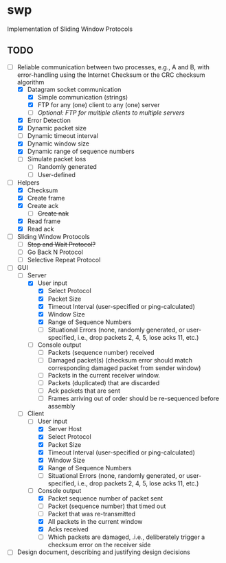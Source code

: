 # swp
Implementation of Sliding Window Protocols

## TODO
- [ ] Reliable communication between two processes, e.g., A and B, with error-handling using the Internet Checksum or the CRC checksum algorithm
  - [x] Datagram socket communication
    - [x] Simple communication (strings)
    - [x] FTP for any (one) client to any (one) server
    - [ ] _Optional: FTP for multiple clients to multiple servers_
  - [x] Error Detection
  - [x] Dynamic packet size
  - [ ] Dynamic timeout interval
  - [x] Dynamic window size
  - [x] Dynamic range of sequence numbers
  - [ ] Simulate packet loss
    - [ ] Randomly generated
    - [ ] User-defined

- [ ] Helpers
  - [x] Checksum
  - [x] Create frame
  - [x] Create ack
    - [ ] ~~Create nak~~
  - [x] Read frame
  - [x] Read ack

- [ ] Sliding Window Protocols
  - [ ] ~~Stop and Wait Protocol?~~
  - [ ] Go Back N Protocol
  - [ ] Selective Repeat Protocol

- [ ] GUI
  - [ ] Server
    - [x] User input
      - [x] Select Protocol
      - [x] Packet Size
      - [x] Timeout Interval (user-specified or ping-calculated)
      - [x] Window Size
      - [x] Range of Sequence Numbers
      - [ ] Situational Errors (none, randomly generated, or user-specified, i.e., drop packets 2, 4, 5, lose acks 11, etc.)
    - [ ] Console output
      - [ ] Packets (sequence number) received
      - [ ] Damaged packet(s) (checksum error should match corresponding damaged packet from sender window)
      - [ ] Packets in the current receiver window.
      - [ ] Packets (duplicated) that are discarded
      - [ ] Ack packets that are sent
      - [ ] Frames arriving out of order should be re-sequenced before assembly
  - [ ] Client
    - [ ] User input
      - [x] Server Host
      - [x] Select Protocol
      - [x] Packet Size
      - [x] Timeout Interval (user-specified or ping-calculated)
      - [x] Window Size
      - [x] Range of Sequence Numbers
      - [ ] Situational Errors (none, randomly generated, or user-specified, i.e., drop packets 2, 4, 5, lose acks 11, etc.)
    - [ ] Console output
      - [x] Packet sequence number of packet sent
      - [ ] Packet (sequence number) that timed out
      - [ ] Packet that was re-transmitted
      - [x] All packets in the current window
      - [x] Acks received
      - [ ] Which packets are damaged, .i.e., deliberately trigger a checksum error on the receiver side

- [ ] Design document, describing and justifying design decisions
